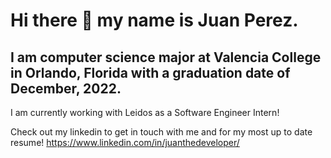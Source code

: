 # Hi there 👋 my name is Juan Perez.
## I am computer science major at Valencia College in Orlando, Florida with a graduation date of December, 2022.

I am currently working with Leidos as a Software Engineer Intern!


Check out my linkedin to get in touch with me and for my most up to date resume!
https://www.linkedin.com/in/juanthedeveloper/
